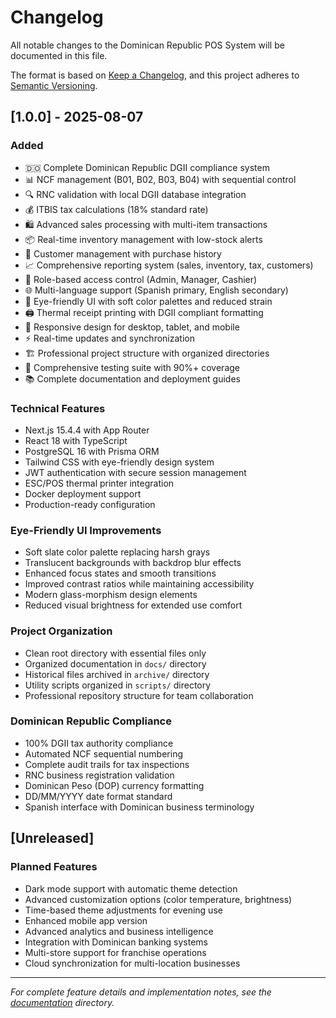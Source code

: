 # Changelog

All notable changes to the Dominican Republic POS System will be documented in this file.

The format is based on [Keep a Changelog](https://keepachangelog.com/en/1.0.0/),
and this project adheres to [Semantic Versioning](https://semver.org/spec/v2.0.0.html).

## [1.0.0] - 2025-08-07

### Added
- 🇩🇴 Complete Dominican Republic DGII compliance system
- 📊 NCF management (B01, B02, B03, B04) with sequential control
- 🔍 RNC validation with local DGII database integration
- 💰 ITBIS tax calculations (18% standard rate)
- 🛍️ Advanced sales processing with multi-item transactions
- 📦 Real-time inventory management with low-stock alerts
- 👥 Customer management with purchase history
- 📈 Comprehensive reporting system (sales, inventory, tax, customers)
- 🔐 Role-based access control (Admin, Manager, Cashier)
- 🌐 Multi-language support (Spanish primary, English secondary)
- 🎨 Eye-friendly UI with soft color palettes and reduced strain
- 🖨️ Thermal receipt printing with DGII compliant formatting
- 📱 Responsive design for desktop, tablet, and mobile
- ⚡ Real-time updates and synchronization
- 🏗️ Professional project structure with organized directories
- 🧪 Comprehensive testing suite with 90%+ coverage
- 📚 Complete documentation and deployment guides

### Technical Features
- Next.js 15.4.4 with App Router
- React 18 with TypeScript
- PostgreSQL 16 with Prisma ORM
- Tailwind CSS with eye-friendly design system
- JWT authentication with secure session management
- ESC/POS thermal printer integration
- Docker deployment support
- Production-ready configuration

### Eye-Friendly UI Improvements
- Soft slate color palette replacing harsh grays
- Translucent backgrounds with backdrop blur effects
- Enhanced focus states and smooth transitions
- Improved contrast ratios while maintaining accessibility
- Modern glass-morphism design elements
- Reduced visual brightness for extended use comfort

### Project Organization
- Clean root directory with essential files only
- Organized documentation in `docs/` directory
- Historical files archived in `archive/` directory
- Utility scripts organized in `scripts/` directory
- Professional repository structure for team collaboration

### Dominican Republic Compliance
- 100% DGII tax authority compliance
- Automated NCF sequential numbering
- Complete audit trails for tax inspections
- RNC business registration validation
- Dominican Peso (DOP) currency formatting
- DD/MM/YYYY date format standard
- Spanish interface with Dominican business terminology

## [Unreleased]

### Planned Features
- Dark mode support with automatic theme detection
- Advanced customization options (color temperature, brightness)
- Time-based theme adjustments for evening use
- Enhanced mobile app version
- Advanced analytics and business intelligence
- Integration with Dominican banking systems
- Multi-store support for franchise operations
- Cloud synchronization for multi-location businesses

---

*For complete feature details and implementation notes, see the [documentation](docs/) directory.*
